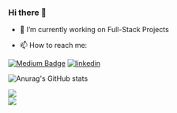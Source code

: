 ### Hi there 👋

- 🔭 I’m currently working on Full-Stack Projects

- 📫 How to reach me: 


[![Medium Badge](https://img.shields.io/badge/-Medium-757575?style=flat-quare&labelColor=757575&logo=Medium&logoColor=white&link=link)](https://medium.com/@adnanyagmur) 
[![linkedin](https://img.shields.io/badge/Linkedin-000000?style=for-the-badge&logo=Linkedin&logoColor=white)](https://www.linkedin.com/in/adnan-ya%C4%9Fmur-59b69b19a/)

![Anurag's GitHub stats](https://github-readme-stats.vercel.app/api?username=adnanyagmur&show_icons=true&theme=tokyonight)


![](https://github-readme-streak-stats.herokuapp.com/?user=adnanyagmur&theme=dark&hide_border=false)<br/>
![](https://github-readme-stats.vercel.app/api/top-langs/?username=adnanyagmur&theme=dark&hide_border=false&include_all_commits=true&count_private=false&layout=compact)
